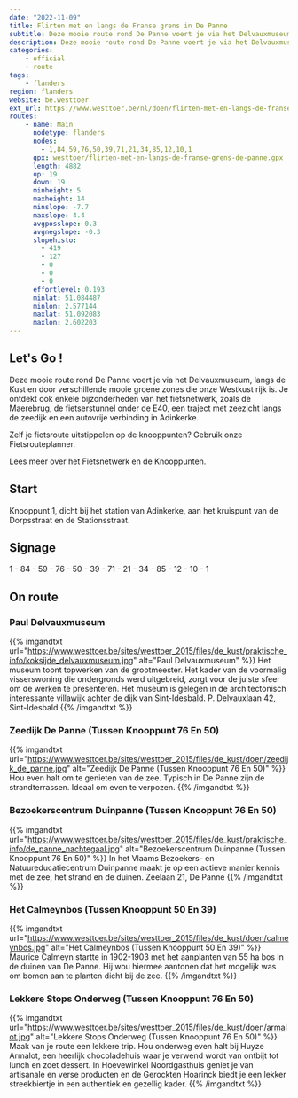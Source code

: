 ```yaml
---
date: "2022-11-09"
title: Flirten met en langs de Franse grens in De Panne
subtitle: Deze mooie route rond De Panne voert je via het Delvauxmuseum, langs de Kust en door verschillende mooie groene zones die onze Westkust rijk is
description: Deze mooie route rond De Panne voert je via het Delvauxmuseum, langs de Kust en door verschillende mooie groene zones die onze Westkust rijk is
categories:
    - official
    - route
tags:
    - flanders
region: flanders
website: be.westtoer
ext_url: https://www.westtoer.be/nl/doen/flirten-met-en-langs-de-franse-grens-de-panne
routes:
    - name: Main
      nodetype: flanders
      nodes:
        - 1,84,59,76,50,39,71,21,34,85,12,10,1
      gpx: westtoer/flirten-met-en-langs-de-franse-grens-de-panne.gpx
      length: 4882
      up: 19
      down: 19
      minheight: 5
      maxheight: 14
      minslope: -7.7
      maxslope: 4.4
      avgposslope: 0.3
      avgnegslope: -0.3
      slopehisto:
        - 419
        - 127
        - 0
        - 0
        - 0
      effortlevel: 0.193
      minlat: 51.084487
      minlon: 2.577144
      maxlat: 51.092083
      maxlon: 2.602203
---
```


## Let's Go ! 

Deze mooie route rond De Panne voert je via het Delvauxmuseum, langs de Kust en door verschillende mooie groene zones die onze Westkust rijk is. Je ontdekt ook enkele bijzonderheden van het fietsnetwerk, zoals de Maerebrug, de fietserstunnel onder de E40, een traject met zeezicht langs de zeedijk en een autovrije verbinding in Adinkerke.

Zelf je fietsroute uitstippelen op de knooppunten? Gebruik onze Fietsrouteplanner.

Lees meer over het Fietsnetwerk en de Knooppunten.

## Start

Knooppunt 1, dicht bij het station van Adinkerke, aan het kruispunt van de Dorpsstraat en de Stationsstraat.

## Signage

1 - 84 - 59 - 76 - 50 - 39 - 71 - 21 - 34 - 85 - 12 - 10 - 1

## On route

### Paul Delvauxmuseum

{{% imgandtxt url="https://www.westtoer.be/sites/westtoer_2015/files/de_kust/praktische_info/koksijde_delvauxmuseum.jpg" alt="Paul Delvauxmuseum" %}}
Het museum toont topwerken van de grootmeester. Het kader van de voormalig visserswoning die ondergronds werd uitgebreid, zorgt voor de juiste sfeer om de werken te presenteren. Het museum is gelegen in de architectonisch interessante villawijk achter de dijk van Sint-Idesbald.
P. Delvauxlaan 42, Sint-Idesbald
{{% /imgandtxt %}}

### Zeedijk De Panne (Tussen Knooppunt 76 En 50)

{{% imgandtxt url="https://www.westtoer.be/sites/westtoer_2015/files/de_kust/doen/zeedijk_de_panne.jpg" alt="Zeedijk De Panne (Tussen Knooppunt 76 En 50)" %}}
Hou even halt om te genieten van de zee. Typisch in De Panne zijn de strandterrassen. Ideaal om even te verpozen.
{{% /imgandtxt %}}

### Bezoekerscentrum Duinpanne (Tussen Knooppunt 76 En 50)

{{% imgandtxt url="https://www.westtoer.be/sites/westtoer_2015/files/de_kust/praktische_info/de_panne_nachtegaal.jpg" alt="Bezoekerscentrum Duinpanne (Tussen Knooppunt 76 En 50)" %}}
In het Vlaams Bezoekers- en Natuureducatiecentrum Duinpanne maakt je op een actieve manier kennis met de zee, het strand en de duinen.
Zeelaan 21, De Panne
{{% /imgandtxt %}}

### Het Calmeynbos (Tussen Knooppunt 50 En 39)

{{% imgandtxt url="https://www.westtoer.be/sites/westtoer_2015/files/de_kust/doen/calmeynbos.jpg" alt="Het Calmeynbos (Tussen Knooppunt 50 En 39)" %}}
Maurice Calmeyn startte in 1902-1903 met het aanplanten van 55 ha bos in de duinen van De Panne. Hij wou hiermee aantonen dat het mogelijk was om bomen aan te planten dicht bij de zee.
{{% /imgandtxt %}}

### Lekkere Stops Onderweg (Tussen Knooppunt 76 En 50)

{{% imgandtxt url="https://www.westtoer.be/sites/westtoer_2015/files/de_kust/doen/armalot.jpg" alt="Lekkere Stops Onderweg (Tussen Knooppunt 76 En 50)" %}}
Maak van je route een lekkere trip. Hou onderweg even halt bij Huyze Armalot, een heerlijk chocoladehuis waar je verwend wordt van ontbijt tot lunch en zoet dessert. In Hoevewinkel Noordgasthuis geniet je van artisanale en verse producten en de Gerockten Hoarinck biedt je een lekker streekbiertje in een authentiek en gezellig kader.
{{% /imgandtxt %}}


